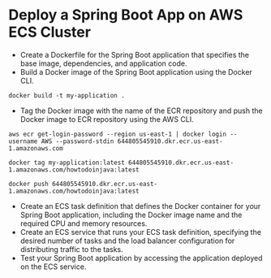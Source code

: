 # Deploy a Spring Boot App on AWS ECS Cluster
* Create a Dockerfile for the Spring Boot application that specifies the base image, dependencies, and application code.
* Build a Docker image of the Spring Boot application using the Docker CLI.
    
```
docker build -t my-application .
```

* Tag the Docker image with the name of the ECR repository and push the Docker image to ECR repository using the AWS CLI.

```
aws ecr get-login-password --region us-east-1 | docker login --username AWS --password-stdin 644805545910.dkr.ecr.us-east-1.amazonaws.com

docker tag my-application:latest 644805545910.dkr.ecr.us-east-1.amazonaws.com/howtodoinjava:latest

docker push 644805545910.dkr.ecr.us-east-1.amazonaws.com/howtodoinjava:latest
```

* Create an ECS task definition that defines the Docker container for your Spring Boot application, including the Docker image name and the required CPU and memory resources.
* Create an ECS service that runs your ECS task definition, specifying the desired number of tasks and the load balancer configuration for distributing traffic to the tasks.
* Test your Spring Boot application by accessing the application deployed on the ECS service.